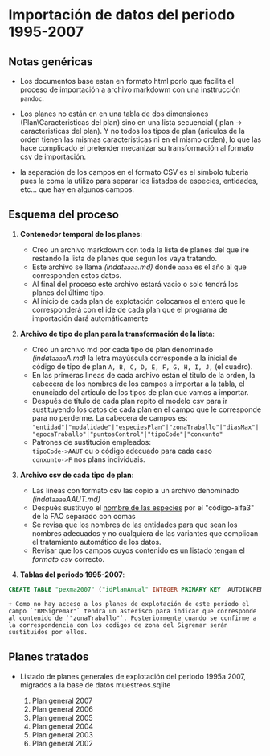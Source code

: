 # Importación de datos del periodo 1995-2007


## Notas genéricas

* Los documentos base estan en formato html porlo que facilita el proceso de importación a archivo markdowm con una insttrucción `pandoc`.

* Los planes no están en en una tabla de dos dimensiones (Plan\Caracteristicas del plan) sino en una lista secuencial ( plan -> caracteristicas del plan). Y no todos los tipos de plan (ariculos de la orden tienen las mismas caracteristicas ni en el mismo orden), lo que las hace complicado el pretender mecanizar su transformación al formato csv de importación.

* la separación de los campos en el formato CSV es el símbolo tuberia pues la coma la utilizo para separar los listados de especies, entidades, etc... que hay en algunos campos.

## Esquema del proceso

1. __Contenedor temporal de los planes__: 
	+ Creo un archivo markdowm con toda la lista de planes del que ire restando la lista de planes que segun los vaya tratando.  
	+ Este archivo se llama _(indat`aaaa`.md)_ donde `aaaa` es el año al que corresponden estos datos.  
	+ Al final del proceso este archivo estará vacio o solo tendrá los planes del último tipo.  
	+ Al inicio de cada plan de explotación colocamos el entero que le corresponderá con el ide de cada plan que el programa de importación dará automáticamente

1. __Archivo de tipo de plan para la transformación de la lista__:  
	+ Creo un archivo md por cada tipo de plan denominado _(indat`aaaa`A.md)_ la letra mayúscula corresponde a la inicial de código de tipo de plan `A, B, C, D, E, F, G, H, I, J,` (el cuadro).  
	+ En las primeras lineas de cada archivo están el titulo de la orden, la cabecera de los nombres de los campos a importar a la tabla, el enunciado del articulo de los tipos de plan que vamos a importar.  
	+ Después de título de cada plan repito el modelo csv para ir sustituyendo los datos de cada plan en el campo que le corresponde para no perderme. La cabecera de campos es:  
`"entidad"|"modalidade"|"especiesPlan"|"zonaTraballo"|"diasMax"|"epocaTraballo"|"puntosControl"|"tipoCode"|"conxunto"`  
    + Patrones de sustitución empleados:  
    `tipoCode->AAUT` ou o código adecuado para cada caso  
    `conxunto->F` nos plans individuais.  

1. __Archivo csv de cada tipo de plan__:  
	+ Las lineas con formato csv las copio a un archivo denominado _(indat`aaaa`AAUT.md)_  
	+ Después sustituyo el [nombre de las especies](Abre.especies-gmmh.md) por el "código-alfa3" de la FAO separado con comas  
	+ Se revisa que los nombres de las entidades para que sean los nombres adecuados y no cualquiera de las variantes que complican el tratamiento automático de los datos.  
	+ Revisar que los campos cuyos contenido es un listado tengan el _formato csv_ correcto.  

1. __Tablas del periodo 1995-2007__:  
```sql
CREATE TABLE "pexma2007" ("idPlanAnual" INTEGER PRIMARY KEY  AUTOINCREMENT  NOT NULL , "entidad" CHAR(100), "modalidade" CHAR(50), "especiesPlan" CHAR(100), "zonaTraballo" TEXT, "diasMax" TEXT, "epocaTraballo" TEXT, "puntosControl" TEXT, "tipoCode" CHAR(4), "conxunto" BOOL, "urlFicha" TEXT, "id_plan_explotacion" INTEGER, "BMSigremar" TEXT, "idzonatra" INTEGER, "anualidad" INTEGER DEFAULT 2007, "numesp" INTEGER, "codeMod" CHAR(1), "costa" CHAR(2))
```  
	+ Como no hay acceso a los planes de explotación de este periodo el campo `"BMSigremar"` tendra un asterisco para indicar que corresponde al contenido de `"zonaTraballo"`. Posteriormente cuando se confirme a la correspondencia con los codigos de zona del Sigremar serán sustituidos por ellos.  

## Planes tratados

* Listado de planes generales de explotación del periodo 1995a 2007, migrados a la base de datos muestreos.sqlite

	1. Plan general 2007
	1. Plan general 2006
	1. Plan general 2005
	1. Plan general 2004
	1. Plan general 2003
	1. Plan general 2002


